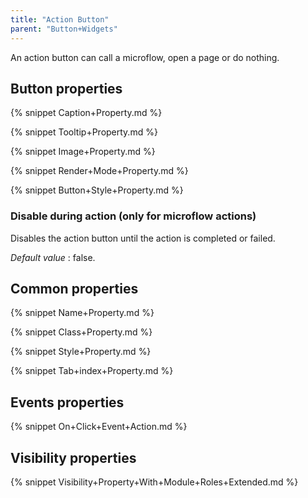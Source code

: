 ```yaml
---
title: "Action Button"
parent: "Button+Widgets"
---
```



An action button can call a microflow, open a page or do nothing. 

## Button properties

{% snippet Caption+Property.md %}

{% snippet Tooltip+Property.md %}

{% snippet Image+Property.md %}

{% snippet Render+Mode+Property.md %}

{% snippet Button+Style+Property.md %}

### Disable during action (only for microflow actions)

Disables the action button until the action is completed or failed.

_Default value_ : false.

## Common properties

{% snippet Name+Property.md %}

{% snippet Class+Property.md %}

{% snippet Style+Property.md %}

{% snippet Tab+index+Property.md %}

## Events properties

{% snippet On+Click+Event+Action.md %}

## Visibility properties

{% snippet Visibility+Property+With+Module+Roles+Extended.md %}
